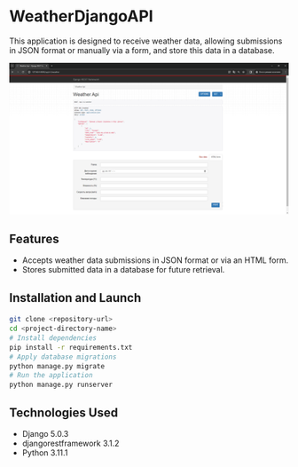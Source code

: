# WeatherDjangoAPI

This application is designed to receive weather data, allowing submissions in JSON format or manually via a form, and store this data in a database.

![Screenshot](https://github.com/levina-anna/levina-anna.github.io/raw/main/images/WeatherDjangoAPI.png)

## Features
- Accepts weather data submissions in JSON format or via an HTML form.
- Stores submitted data in a database for future retrieval.

## Installation and Launch

```bash
git clone <repository-url>
cd <project-directory-name>
# Install dependencies
pip install -r requirements.txt
# Apply database migrations
python manage.py migrate
# Run the application
python manage.py runserver
```

## Technologies Used

- Django 5.0.3
- djangorestframework 3.1.2
- Python 3.11.1
